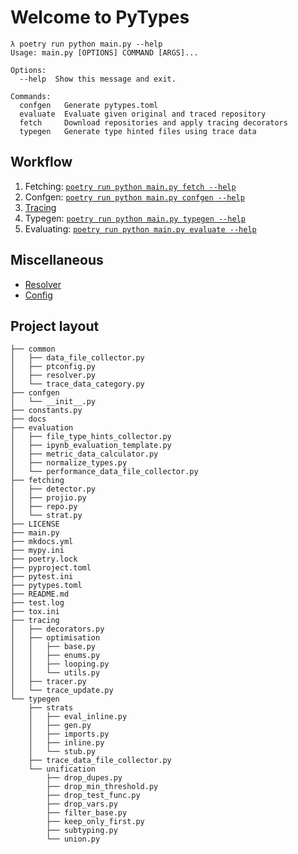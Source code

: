 # Welcome to PyTypes

```
λ poetry run python main.py --help
Usage: main.py [OPTIONS] COMMAND [ARGS]...

Options:
  --help  Show this message and exit.

Commands:
  confgen   Generate pytypes.toml
  evaluate  Evaluate given original and traced repository
  fetch     Download repositories and apply tracing decorators
  typegen   Generate type hinted files using trace data
```

## Workflow

1. Fetching: [`poetry run python main.py fetch --help`](workflow/fetching.md)
2. Confgen: [`poetry run python main.py confgen --help`](confgen.md)
3. [Tracing](workflow/tracing.md)
4. Typegen: [`poetry run python main.py typegen --help`](workflow/annotating.md)
5. Evaluating: [`poetry run python main.py evaluate --help`](workflow/evaluating.md)


## Miscellaneous

* [Resolver](misc/resolver.md)
* [Config](misc/config.md)

## Project layout

```
├── common
│   ├── data_file_collector.py
│   ├── ptconfig.py
│   ├── resolver.py
│   └── trace_data_category.py
├── confgen
│   └── __init__.py
├── constants.py
├── docs
├── evaluation
│   ├── file_type_hints_collector.py
│   ├── ipynb_evaluation_template.py
│   ├── metric_data_calculator.py
│   ├── normalize_types.py
│   └── performance_data_file_collector.py
├── fetching
│   ├── detector.py
│   ├── projio.py
│   ├── repo.py
│   └── strat.py
├── LICENSE
├── main.py
├── mkdocs.yml
├── mypy.ini
├── poetry.lock
├── pyproject.toml
├── pytest.ini
├── pytypes.toml
├── README.md
├── test.log
├── tox.ini
├── tracing
│   ├── decorators.py
│   ├── optimisation
│   │   ├── base.py
│   │   ├── enums.py
│   │   ├── looping.py
│   │   └── utils.py
│   ├── tracer.py
│   └── trace_update.py
└── typegen
    ├── strats
    │   ├── eval_inline.py
    │   ├── gen.py
    │   ├── imports.py
    │   ├── inline.py
    │   └── stub.py
    ├── trace_data_file_collector.py
    └── unification
        ├── drop_dupes.py
        ├── drop_min_threshold.py
        ├── drop_test_func.py
        ├── drop_vars.py
        ├── filter_base.py
        ├── keep_only_first.py
        ├── subtyping.py
        └── union.py
```